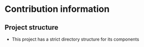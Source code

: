 # Contribution information

## Project structure
- This project has a strict directory structure for its components



##